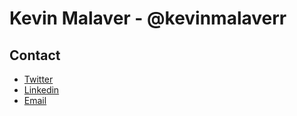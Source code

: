 # Kevin Malaver - @kevinmalaverr

## Contact

- [Twitter](https://twitter.com/kevinMalaverr "Twitter")
- [Linkedin](https://co.linkedin.com/in/kevinmalaverr)
- [Email](https://kevinmalaver.work/)
